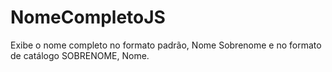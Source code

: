 # NomeCompletoJS
 Exibe o nome completo no formato padrão, Nome Sobrenome e no formato de catálogo SOBRENOME, Nome.
